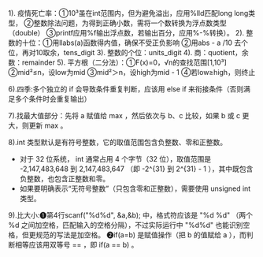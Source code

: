 1). 疫情死亡率：①10³虽在int范围内，但为避免溢出，应用%lld匹配long long类型，
②整数除法问题，为得到正确小数，需将一个数转换为浮点数类型（double）
③printf应用%f输出浮点数，若输出百分，应用%-%转换）。
2). 整数的十位：①用llabs(a)函数得内值，确保不受正负影响
②用abs - a /10 去个位，再对10取余，tens_digit
3). 整数的个位：units_digit
4). 商：quotient，余数：remainder
5). 平方根（二分法）：①F(x)=0，√n的查找范围[1,10³]
②mid²≤n，设low为mid
③mid²＞n，设high为mid - 1
④若low≥high，则终止

6).四季:多个独立的 if 会导致条件重复判断，应该用 else if 来衔接条件（否则满足多个条件时会重复输出）

7).找最大值部分：先将 a 赋值给  max ，然后依次与 b、c 比较，如果 b 或 c 更大，则更新  max 。

8).int  类型默认是有符号整数，它的取值范围包含负整数、零和正整数。
- 对于 32 位系统， int  通常占用 4 个字节（32 位），取值范围是  -2,147,483,648  到  2,147,483,647 （即  -2^{31}  到  2^{31} - 1 ），其中既包含负整数，也包含正整数和零。
- 如果要明确表示“无符号整数”（只包含零和正整数），需要使用  unsigned int  类型。

9).比大小:❶第4行scanf("%d%d", &a,&b);  中，格式符应该是  "%d %d" （两个 %d 之间加空格，匹配输入的空格分隔），不过实际运行中 "%d%d" 也能识别空格，但更规范的写法是加空格。
❷if(a=b)  是赋值操作（把 b 的值赋给 a ），而判断相等应该用双等号 == ，即  if(a == b) 。